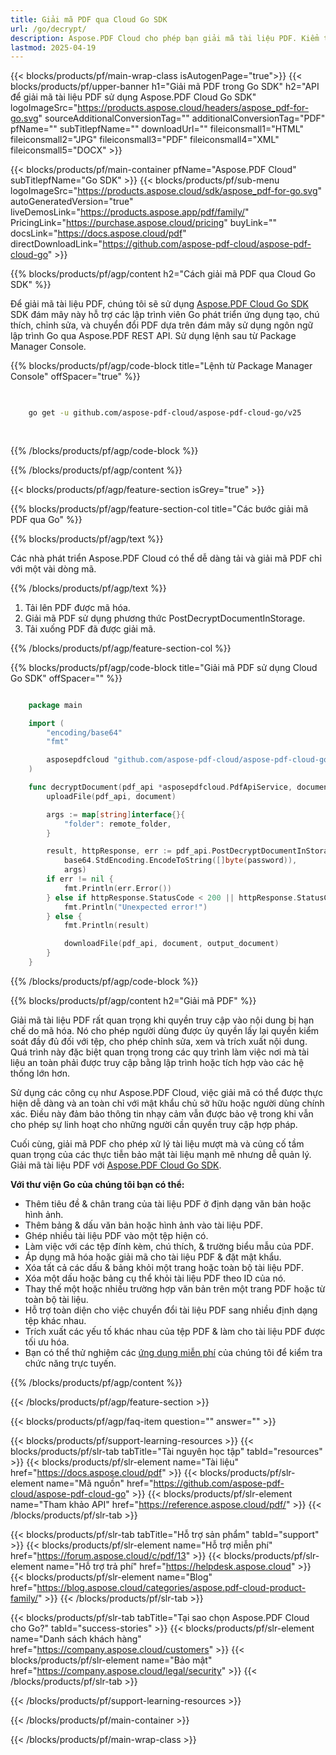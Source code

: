 ```yaml
---
title: Giải mã PDF qua Cloud Go SDK
url: /go/decrypt/
description: Aspose.PDF Cloud cho phép bạn giải mã tài liệu PDF. Kiểm tra mã nguồn Go để giải mã tệp PDF.
lastmod: 2025-04-19
---
```


{{< blocks/products/pf/main-wrap-class isAutogenPage="true">}}
{{< blocks/products/pf/upper-banner h1="Giải mã PDF trong Go SDK" h2="API để giải mã tài liệu PDF sử dụng Aspose.PDF Cloud Go SDK" logoImageSrc="https://products.aspose.cloud/headers/aspose_pdf-for-go.svg" sourceAdditionalConversionTag="" additionalConversionTag="PDF" pfName="" subTitlepfName="" downloadUrl="" fileiconsmall1="HTML" fileiconsmall2="JPG" fileiconsmall3="PDF" fileiconsmall4="XML" fileiconsmall5="DOCX" >}}

{{< blocks/products/pf/main-container pfName="Aspose.PDF Cloud" subTitlepfName="Go SDK" >}}
{{< blocks/products/pf/sub-menu logoImageSrc="https://products.aspose.cloud/sdk/aspose_pdf-for-go.svg"
autoGeneratedVersion="true"
liveDemosLink="https://products.aspose.app/pdf/family/" PricingLink="https://purchase.aspose.cloud/pricing" buyLink="" docsLink="https://docs.aspose.cloud/pdf"  directDownloadLink="https://github.com/aspose-pdf-cloud/aspose-pdf-cloud-go" >}}

{{% blocks/products/pf/agp/content h2="Cách giải mã PDF qua Cloud Go SDK" %}}

Để giải mã tài liệu PDF, chúng tôi sẽ sử dụng
[Aspose.PDF Cloud Go SDK](https://products.aspose.cloud/pdf/go/)
SDK đám mây này hỗ trợ các lập trình viên Go phát triển ứng dụng tạo, chú thích, chỉnh sửa, và chuyển đổi PDF dựa trên đám mây sử dụng ngôn ngữ lập trình Go qua Aspose.PDF REST API. Sử dụng lệnh sau từ Package Manager Console.

{{% blocks/products/pf/agp/code-block title="Lệnh từ Package Manager Console" offSpacer="true" %}}

```bash

     
    go get -u github.com/aspose-pdf-cloud/aspose-pdf-cloud-go/v25
     
     
```

{{% /blocks/products/pf/agp/code-block %}}

{{% /blocks/products/pf/agp/content %}}

{{< blocks/products/pf/agp/feature-section isGrey="true" >}}

{{% blocks/products/pf/agp/feature-section-col title="Các bước giải mã PDF qua Go" %}}

{{% blocks/products/pf/agp/text %}}

Các nhà phát triển Aspose.PDF Cloud có thể dễ dàng tải và giải mã PDF chỉ với một vài dòng mã.

{{% /blocks/products/pf/agp/text %}}

1. Tải lên PDF được mã hóa.
1. Giải mã PDF sử dụng phương thức PostDecryptDocumentInStorage.
1. Tải xuống PDF đã được giải mã.

{{% /blocks/products/pf/agp/feature-section-col %}}

{{% blocks/products/pf/agp/code-block title="Giải mã PDF sử dụng Cloud Go SDK" offSpacer="" %}}

```go

    package main

    import (
        "encoding/base64"
        "fmt"

        asposepdfcloud "github.com/aspose-pdf-cloud/aspose-pdf-cloud-go/v25"
    )

    func decryptDocument(pdf_api *asposepdfcloud.PdfApiService, document string, output_document string, password string, remote_folder string) {
        uploadFile(pdf_api, document)

        args := map[string]interface{}{
            "folder": remote_folder,
        }

        result, httpResponse, err := pdf_api.PostDecryptDocumentInStorage(document,
            base64.StdEncoding.EncodeToString([]byte(password)),
            args)
        if err != nil {
            fmt.Println(err.Error())
        } else if httpResponse.StatusCode < 200 || httpResponse.StatusCode > 299 {
            fmt.Println("Unexpected error!")
        } else {
            fmt.Println(result)

            downloadFile(pdf_api, document, output_document)
        }
    }
```

{{% /blocks/products/pf/agp/code-block %}}

{{% blocks/products/pf/agp/content h2="Giải mã PDF" %}}

Giải mã tài liệu PDF rất quan trọng khi quyền truy cập vào nội dung bị hạn chế do mã hóa. Nó cho phép người dùng được ủy quyền lấy lại quyền kiểm soát đầy đủ đối với tệp, cho phép chỉnh sửa, xem và trích xuất nội dung. Quá trình này đặc biệt quan trọng trong các quy trình làm việc nơi mà tài liệu an toàn phải được truy cập bằng lập trình hoặc tích hợp vào các hệ thống lớn hơn.

Sử dụng các công cụ như Aspose.PDF Cloud, việc giải mã có thể được thực hiện dễ dàng và an toàn chỉ với mật khẩu chủ sở hữu hoặc người dùng chính xác. Điều này đảm bảo thông tin nhạy cảm vẫn được bảo vệ trong khi vẫn cho phép sự linh hoạt cho những người cần quyền truy cập hợp pháp.

Cuối cùng, giải mã PDF cho phép xử lý tài liệu mượt mà và củng cố tầm quan trọng của các thực tiễn bảo mật tài liệu mạnh mẽ nhưng dễ quản lý.
Giải mã tài liệu PDF với [Aspose.PDF Cloud Go SDK](https://products.aspose.cloud/pdf/go/).

**Với thư viện Go của chúng tôi bạn có thể:**

+ Thêm tiêu đề & chân trang của tài liệu PDF ở định dạng văn bản hoặc hình ảnh.
+ Thêm bảng & dấu văn bản hoặc hình ảnh vào tài liệu PDF.
+ Ghép nhiều tài liệu PDF vào một tệp hiện có.
+ Làm việc với các tệp đính kèm, chú thích, & trường biểu mẫu của PDF.
+ Áp dụng mã hóa hoặc giải mã cho tài liệu PDF & đặt mật khẩu.
+ Xóa tất cả các dấu & bảng khỏi một trang hoặc toàn bộ tài liệu PDF.
+ Xóa một dấu hoặc bảng cụ thể khỏi tài liệu PDF theo ID của nó.
+ Thay thế một hoặc nhiều trường hợp văn bản trên một trang PDF hoặc từ toàn bộ tài liệu.
+ Hỗ trợ toàn diện cho việc chuyển đổi tài liệu PDF sang nhiều định dạng tệp khác nhau.
+ Trích xuất các yếu tố khác nhau của tệp PDF & làm cho tài liệu PDF được tối ưu hóa.
+ Bạn có thể thử nghiệm các [ứng dụng miễn phí](https://products.aspose.app/pdf/family/) của chúng tôi để kiểm tra chức năng trực tuyến.

{{% /blocks/products/pf/agp/content %}}

{{< /blocks/products/pf/agp/feature-section >}}

{{< blocks/products/pf/agp/faq-item question="" answer="" >}}

{{< blocks/products/pf/support-learning-resources >}}
{{< blocks/products/pf/slr-tab tabTitle="Tài nguyên học tập" tabId="resources" >}}
{{< blocks/products/pf/slr-element name="Tài liệu" href="https://docs.aspose.cloud/pdf" >}}
{{< blocks/products/pf/slr-element name="Mã nguồn" href="https://github.com/aspose-pdf-cloud/aspose-pdf-cloud-go" >}}
{{< blocks/products/pf/slr-element name="Tham khảo API" href="https://reference.aspose.cloud/pdf/" >}}
{{< /blocks/products/pf/slr-tab >}}

{{< blocks/products/pf/slr-tab tabTitle="Hỗ trợ sản phẩm" tabId="support" >}}
{{< blocks/products/pf/slr-element name="Hỗ trợ miễn phí" href="https://forum.aspose.cloud/c/pdf/13" >}}
{{< blocks/products/pf/slr-element name="Hỗ trợ trả phí" href="https://helpdesk.aspose.cloud" >}}
{{< blocks/products/pf/slr-element name="Blog" href="https://blog.aspose.cloud/categories/aspose.pdf-cloud-product-family/" >}}
{{< /blocks/products/pf/slr-tab >}}

{{< blocks/products/pf/slr-tab tabTitle="Tại sao chọn Aspose.PDF Cloud cho Go?" tabId="success-stories" >}}
{{< blocks/products/pf/slr-element name="Danh sách khách hàng" href="https://company.aspose.cloud/customers" >}}
{{< blocks/products/pf/slr-element name="Bảo mật" href="https://company.aspose.cloud/legal/security" >}}
{{< /blocks/products/pf/slr-tab >}}

{{< /blocks/products/pf/support-learning-resources >}}

{{< /blocks/products/pf/main-container >}}

{{< /blocks/products/pf/main-wrap-class >}}



